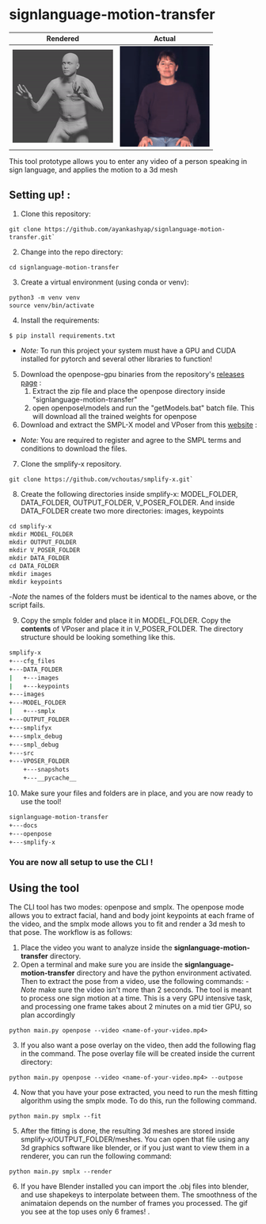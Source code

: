 # signlanguage-motion-transfer

Rendered          |  Actual
:-------------------------:|:-------------------------:
![](./docs/rendergif.gif)  |  ![](./docs/cropall2.gif)

This tool prototype allows you to enter any video of a person speaking in sign language, and applies the motion to a 3d mesh  

## Setting up! :
1. Clone this repository: 
```
git clone https://github.com/ayankashyap/signlanguage-motion-transfer.git`
```
2. Change into the repo directory: 
```
cd signlanguage-motion-transfer
```
3. Create a virtual environment (using conda or venv):  
```
python3 -m venv venv
source venv/bin/activate
```
4. Install the requirements: 
```
$ pip install requirements.txt
```
- *Note:* To run this project your system must have a GPU and CUDA installed for pytorch and several other libraries to function!
5. Download the openpose-gpu binaries from the repository's [releases page](https://github.com/CMU-Perceptual-Computing-Lab/openpose/releases) :
    1. Extract the zip file and place the openpose directory inside "signlanguage-motion-transfer"
    2. open openpose\models and run the "getModels.bat" batch file. This will download all the trained weights for openpose
6. Download and extract the SMPL-X model and VPoser from this [website](https://smpl-x.is.tue.mpg.de/) :  
- *Note:* You are required to register and agree to the SMPL terms and conditions to download the files.
7. Clone the smplify-x repository.
```
git clone https://github.com/vchoutas/smplify-x.git`
```

8. Create the following directories inside smplify-x: MODEL_FOLDER, DATA_FOLDER,  OUTPUT_FOLDER, V_POSER_FOLDER. And inside DATA_FOLDER create two more directories: images, keypoints
```
cd smplify-x
mkdir MODEL_FOLDER
mkdir OUTPUT_FOLDER
mkdir V_POSER_FOLDER
mkdir DATA_FOLDER
cd DATA_FOLDER
mkdir images
mkdir keypoints
```
-*Note* the names of the folders must be identical to the names above, or the script fails.

9. Copy the smplx folder and place it in MODEL_FOLDER. Copy the **contents** of VPoser and place it in V_POSER_FOLDER. The directory structure should be looking something like this.
```bash
smplify-x
+---cfg_files
+---DATA_FOLDER
|   +---images
|   +---keypoints
+---images
+---MODEL_FOLDER
|   +---smplx
+---OUTPUT_FOLDER
+---smplifyx
+---smplx_debug 
+---smpl_debug 
+---src    
+---VPOSER_FOLDER
    +---snapshots
    +---__pycache__
```

10. Make sure your files and folders are in place, and you are now ready to use the tool! 
```bash
signlanguage-motion-transfer
+---docs
+---openpose
+---smplify-x
``` 

### You are now all setup to use the CLI !

## Using the tool  
The CLI tool has two modes: openpose and smplx. The openpose mode allows you to extract facial, hand and body joint keypoints at each frame of the video, and the smplx mode allows you to fit and render a 3d mesh to that pose. The workflow is as follows:
1. Place the video you want to analyze inside the **signlanguage-motion-transfer** directory.
2. Open a terminal and make sure you are inside the **signlanguage-motion-transfer** directory and have the python environment activated. Then to extract the pose from a video, use the following commands:
-*Note* make sure the video isn't more than 2 seconds. The tool is meant to process one sign motion at a time. This is a very GPU intensive task, and processing one frame takes about 2 minutes on a mid tier GPU, so plan accordingly
```
python main.py openpose --video <name-of-your-video.mp4>
```
3. If you also want a pose overlay on the video, then add the following flag in the command. The pose overlay file will be created inside the current directory:
```
python main.py openpose --video <name-of-your-video.mp4> --outpose 
```
4. Now that you have your pose extracted, you need to run the mesh fitting algorithm using the smplx mode. To do this, run the following command.
```
python main.py smplx --fit
```
5. After the fitting is done, the resulting 3d meshes are stored inside smplify-x/OUTPUT_FOLDER/meshes. You can open that file using any 3d graphics software like blender, or if you just want to view them in a renderer, you can run the following command:
```
python main.py smplx --render
```
6. If you have Blender installed you can import the .obj files into blender, and use shapekeys to interpolate between them. The smoothness of the animataion depends on the number of frames you processed. The gif you see at the top uses only 6 frames! .
